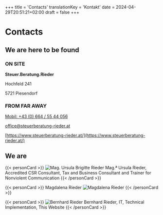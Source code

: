 +++
title = 'Contacts'
translationKey = 'Kontakt'
date = 2024-04-29T20:51:21+02:00
draft = false
+++


# Contacts

## We are here to be found

### ON SITE

**Steuer.Beratung.Rieder**

Hochfeld 241

5721 Piesendorf

### FROM FAR AWAY

[Mobil: +43 (0) 664 / 55 44 056](tel:+436645544056)

[office@steuerberatung-rieder.at](mailto:office@steuerberatung-rieder.at)

[https://www.steuerberatung-rieder.at/](https://www.steuerberatung-rieder.at/)

## We are

{{< personCard >}}
![Mag. Ursula Brigitte Rieder](/img/UschiBild_unbearbeitet_KJA_6614.jpg)
Mag.ª Ursula Rieder, Accredited CSR Consultant, Tax and Business Consultant and Trainer for Nonviolent Communication
{{< /personCard >}}

{{< personCard >}}
Magdalena Rieder
![Magdalena Rieder](/img/MagdalenaBild_unbearbeitet_DSC_1450.JPG)
{{< /personCard >}}

{{< personCard >}}
![Bernhard Rieder](/img/BernhardBild_unbearbeitet_KJB_8272.JPG)
Bernhard Rieder, IT, Technical Implementation, This Website
{{< /personCard >}}
